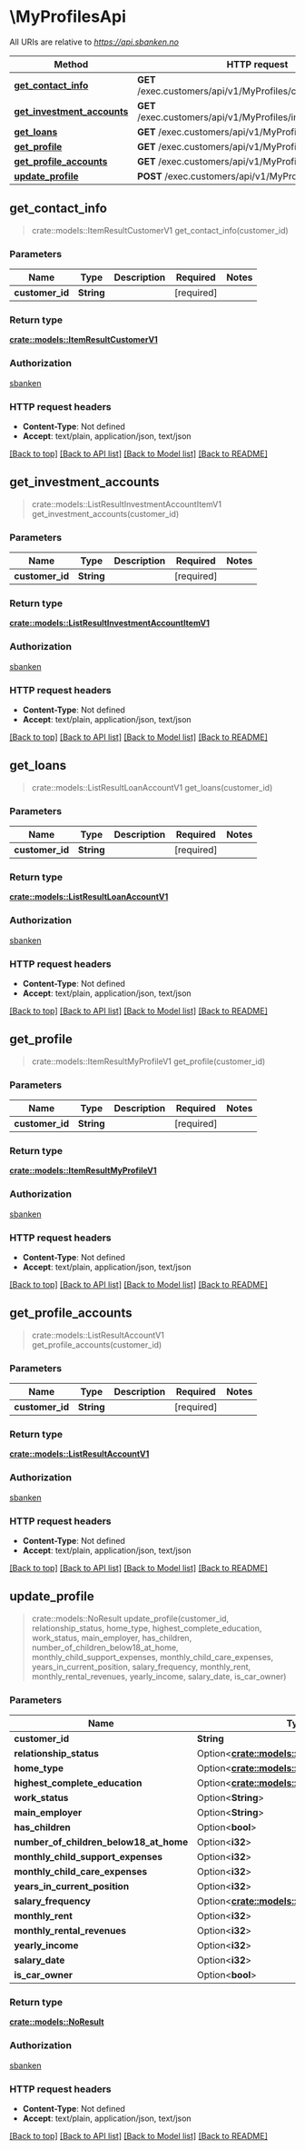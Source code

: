 # \MyProfilesApi

All URIs are relative to *https://api.sbanken.no*

Method | HTTP request | Description
------------- | ------------- | -------------
[**get_contact_info**](MyProfilesApi.md#get_contact_info) | **GET** /exec.customers/api/v1/MyProfiles/contactinformation | 
[**get_investment_accounts**](MyProfilesApi.md#get_investment_accounts) | **GET** /exec.customers/api/v1/MyProfiles/investmentaccounts | 
[**get_loans**](MyProfilesApi.md#get_loans) | **GET** /exec.customers/api/v1/MyProfiles/loans | 
[**get_profile**](MyProfilesApi.md#get_profile) | **GET** /exec.customers/api/v1/MyProfiles/profile | 
[**get_profile_accounts**](MyProfilesApi.md#get_profile_accounts) | **GET** /exec.customers/api/v1/MyProfiles/accounts | 
[**update_profile**](MyProfilesApi.md#update_profile) | **POST** /exec.customers/api/v1/MyProfiles/profile | 



## get_contact_info

> crate::models::ItemResultCustomerV1 get_contact_info(customer_id)


### Parameters


Name | Type | Description  | Required | Notes
------------- | ------------- | ------------- | ------------- | -------------
**customer_id** | **String** |  | [required] |

### Return type

[**crate::models::ItemResultCustomerV1**](ItemResult.Customer.v1.md)

### Authorization

[sbanken](../README.md#sbanken)

### HTTP request headers

- **Content-Type**: Not defined
- **Accept**: text/plain, application/json, text/json

[[Back to top]](#) [[Back to API list]](../README.md#documentation-for-api-endpoints) [[Back to Model list]](../README.md#documentation-for-models) [[Back to README]](../README.md)


## get_investment_accounts

> crate::models::ListResultInvestmentAccountItemV1 get_investment_accounts(customer_id)


### Parameters


Name | Type | Description  | Required | Notes
------------- | ------------- | ------------- | ------------- | -------------
**customer_id** | **String** |  | [required] |

### Return type

[**crate::models::ListResultInvestmentAccountItemV1**](ListResult.InvestmentAccountItem.v1.md)

### Authorization

[sbanken](../README.md#sbanken)

### HTTP request headers

- **Content-Type**: Not defined
- **Accept**: text/plain, application/json, text/json

[[Back to top]](#) [[Back to API list]](../README.md#documentation-for-api-endpoints) [[Back to Model list]](../README.md#documentation-for-models) [[Back to README]](../README.md)


## get_loans

> crate::models::ListResultLoanAccountV1 get_loans(customer_id)


### Parameters


Name | Type | Description  | Required | Notes
------------- | ------------- | ------------- | ------------- | -------------
**customer_id** | **String** |  | [required] |

### Return type

[**crate::models::ListResultLoanAccountV1**](ListResult.LoanAccount.v1.md)

### Authorization

[sbanken](../README.md#sbanken)

### HTTP request headers

- **Content-Type**: Not defined
- **Accept**: text/plain, application/json, text/json

[[Back to top]](#) [[Back to API list]](../README.md#documentation-for-api-endpoints) [[Back to Model list]](../README.md#documentation-for-models) [[Back to README]](../README.md)


## get_profile

> crate::models::ItemResultMyProfileV1 get_profile(customer_id)


### Parameters


Name | Type | Description  | Required | Notes
------------- | ------------- | ------------- | ------------- | -------------
**customer_id** | **String** |  | [required] |

### Return type

[**crate::models::ItemResultMyProfileV1**](ItemResult.MyProfile.v1.md)

### Authorization

[sbanken](../README.md#sbanken)

### HTTP request headers

- **Content-Type**: Not defined
- **Accept**: text/plain, application/json, text/json

[[Back to top]](#) [[Back to API list]](../README.md#documentation-for-api-endpoints) [[Back to Model list]](../README.md#documentation-for-models) [[Back to README]](../README.md)


## get_profile_accounts

> crate::models::ListResultAccountV1 get_profile_accounts(customer_id)


### Parameters


Name | Type | Description  | Required | Notes
------------- | ------------- | ------------- | ------------- | -------------
**customer_id** | **String** |  | [required] |

### Return type

[**crate::models::ListResultAccountV1**](ListResult.Account.v1.md)

### Authorization

[sbanken](../README.md#sbanken)

### HTTP request headers

- **Content-Type**: Not defined
- **Accept**: text/plain, application/json, text/json

[[Back to top]](#) [[Back to API list]](../README.md#documentation-for-api-endpoints) [[Back to Model list]](../README.md#documentation-for-models) [[Back to README]](../README.md)


## update_profile

> crate::models::NoResult update_profile(customer_id, relationship_status, home_type, highest_complete_education, work_status, main_employer, has_children, number_of_children_below18_at_home, monthly_child_support_expenses, monthly_child_care_expenses, years_in_current_position, salary_frequency, monthly_rent, monthly_rental_revenues, yearly_income, salary_date, is_car_owner)


### Parameters


Name | Type | Description  | Required | Notes
------------- | ------------- | ------------- | ------------- | -------------
**customer_id** | **String** |  | [required] |
**relationship_status** | Option<[**crate::models::RelationshipStatusV1**](.md)> |  |  |
**home_type** | Option<[**crate::models::HomeTypeV1**](.md)> |  |  |
**highest_complete_education** | Option<[**crate::models::EducationLevelV1**](.md)> |  |  |
**work_status** | Option<**String**> |  |  |
**main_employer** | Option<**String**> |  |  |
**has_children** | Option<**bool**> |  |  |
**number_of_children_below18_at_home** | Option<**i32**> |  |  |
**monthly_child_support_expenses** | Option<**i32**> |  |  |
**monthly_child_care_expenses** | Option<**i32**> |  |  |
**years_in_current_position** | Option<**i32**> |  |  |
**salary_frequency** | Option<[**crate::models::SalaryFrequencyV1**](.md)> |  |  |
**monthly_rent** | Option<**i32**> |  |  |
**monthly_rental_revenues** | Option<**i32**> |  |  |
**yearly_income** | Option<**i32**> |  |  |
**salary_date** | Option<**i32**> |  |  |
**is_car_owner** | Option<**bool**> |  |  |

### Return type

[**crate::models::NoResult**](NoResult..md)

### Authorization

[sbanken](../README.md#sbanken)

### HTTP request headers

- **Content-Type**: Not defined
- **Accept**: text/plain, application/json, text/json

[[Back to top]](#) [[Back to API list]](../README.md#documentation-for-api-endpoints) [[Back to Model list]](../README.md#documentation-for-models) [[Back to README]](../README.md)

